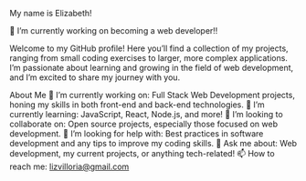My name is Elizabeth!

🌱 I’m currently working on becoming a web developer!!

Welcome to my GitHub profile! Here you’ll find a collection of my projects, ranging from small coding exercises to larger, more complex applications. I’m passionate about learning and growing in the field of web development, and I’m excited to share my journey with you.

About Me
🔭 I’m currently working on: Full Stack Web Development projects, honing my skills in both front-end and back-end technologies.
🌱 I’m currently learning: JavaScript, React, Node.js, and more!
👯 I’m looking to collaborate on: Open source projects, especially those focused on web development.
🤔 I’m looking for help with: Best practices in software development and any tips to improve my coding skills.
💬 Ask me about: Web development, my current projects, or anything tech-related!
📫 How to reach me: lizvilloria@gmail.com

